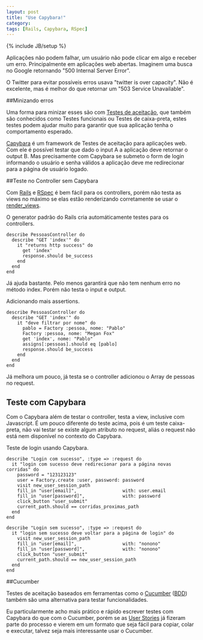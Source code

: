 ```yaml
---
layout: post
title: "Use Capybara!"
category: 
tags: [Rails, Capybara, RSpec]
---
```

{% include JB/setup %}

Aplicações não podem falhar, um usuário não pode clicar em algo e receber um erro. Principalmente em aplicações web abertas. Imaginem uma busca no Google retornando "500 Internal Server Error".

O Twitter para evitar possíveis erros usava "twitter is over capacity". Não é excelente, mas é melhor do que retornar um "503 Service Unavailable".

##Minizando erros

Uma forma para minizar esses são com [Testes de aceitação](http://en.wikipedia.org/wiki/Acceptance_testing), que também são conhecidos como Testes funcionais ou Testes de caixa-preta, estes testes podem ajudar muito para garantir que sua aplicação tenha o comportamento esperado.

[Capybara](https://github.com/jnicklas/capybara) é um framework de Testes de aceitação para aplicações web. Com ele é possível testar que dado o input A a aplicação deve retornar o output B. Mas precisamente com Capybara se submeto o form de login informando o usuário e senha válidos a aplicação deve me redirecionar para a página de usuário logado.

##Teste no Controller sem Capybara

Com [Rails](http://rubyonrails.org/) e [RSpec](https://github.com/rspec/rspec) é bem fácil para os controllers, porém não testa as views no máximo se elas estão renderizando corretamente se usar o  [render_views](http://rubydoc.info/gems/rspec-rails/file/README.md#render_views).

O generator padrão do Rails cria automáticamente testes para os controllers.

    describe PessoasController do
      describe "GET 'index'" do
        it "returns http success" do
          get 'index'
          response.should be_success
        end
      end
    end

Já ajuda bastante. Pelo menos garantirá que não tem nenhum erro no método index. Porém não testa o input e output.

Adicionando mais assertions.

    describe PessoasController do
      describe "GET 'index'" do
        it "deve filtrar por nome" do
          pablo = Factory :pessoa, nome: "Pablo"
          Factory :pessoa, nome: "Megan Fox"
          get 'index', nome: "Pablo"
          assigns[:pessoas].should eq [pablo]
          response.should be_success
        end
      end
    end

Já melhora um pouco, já testa se o controller adicionou o Array de pessoas no request.

## Teste com Capybara

Com o Capybara além de testar o controller, testa a view, inclusive com Javascript. É um pouco diferente do teste acima, pois é um teste caixa-preta, não vai testar se existe algum atributo no request, aliás o request não está nem disponível no contexto do Capybara.

Teste de login usando Capybara.

    describe "Login com sucesso", :type => :request do
      it "login com sucesso deve redirecionar para a página novas corridas" do
        password = "123123123"
        user = Factory.create :user, password: password
        visit new_user_session_path
        fill_in "user[email]",                 with: user.email
        fill_in "user[password]",              with: password
        click_button "user_submit"
        current_path.should == corridas_proximas_path  
      end
    end
    
    describe "Login sem sucesso", :type => :request do
      it "login sem sucesso deve voltar para a página de login" do
        visit new_user_session_path
        fill_in "user[email]",                 with: "nonono"
        fill_in "user[password]",              with: "nonono"
        click_button "user_submit"
        current_path.should == new_user_session_path
      end
    end

##Cucumber

Testes de aceitação baseados em ferramentas como o [Cucumber](http://cukes.info) ([BDD](http://pt.wikipedia.org/wiki/Behavior_Driven_Development)) também são uma alternativa para testar funcionalidades.

Eu particularmente acho mais prático e rápido escrever testes com Capybara do que com o Cucumber, porém se as [User Stories](http://dannorth.net/whats-in-a-story/) já fizeram parte do processo e vierem em um formato que seja fácil para copiar, colar e executar, talvez seja mais interessante usar o Cucumber.
